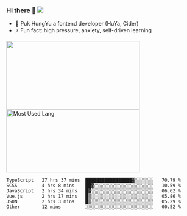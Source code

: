 ### Hi there 👋   ![](https://komarev.com/ghpvc/?username=trojan0523&color=ff69b4&label=PV+Since+2020-1-1)

 - 🔭 Puk HungYu a fontend developer (HuYa, Cider)
 - ⚡ Fun fact: high pressure, anxiety, self-driven learning 

 <img align="left" width="350px" height="180px" src="https://github-readme-stats.vercel.app/api?username=trojan0523&show_icons=true&icon_color=199861&count_private=true" />
 
 <img width="350px" height="165px" alt="Most Used Lang" src="https://github-readme-stats.vercel.app/api/top-langs/?username=trojan0523&layout=compact"/>
 

 <!--START_SECTION:waka-->

```text
TypeScript   27 hrs 37 mins  █████████████████▓░░░░░░░   70.79 %
SCSS         4 hrs 8 mins    ██▓░░░░░░░░░░░░░░░░░░░░░░   10.59 %
JavaScript   2 hrs 34 mins   █▓░░░░░░░░░░░░░░░░░░░░░░░   06.62 %
Vue.js       2 hrs 17 mins   █▒░░░░░░░░░░░░░░░░░░░░░░░   05.86 %
JSON         2 hrs 3 mins    █▒░░░░░░░░░░░░░░░░░░░░░░░   05.29 %
Other        12 mins         ░░░░░░░░░░░░░░░░░░░░░░░░░   00.52 %
```

<!--END_SECTION:waka-->

 
<!--
**Trojan0523/Trojan0523** is a ✨ _special_ ✨ repository because its `README.md` (this file) appears on your GitHub profile.

Here are some ideas to get you started:

- 👯 looking to collaborate on where? i don`t know
- 🤔 I’m looking for help with ...
- 💬 Ask me about ...
- 📫 How to reach me: ...
- 😄 Pronouns: ...
- ⚡ Fun fact: ...
![](https://komarev.com/ghpvc/?username=trojan0523)
-->
